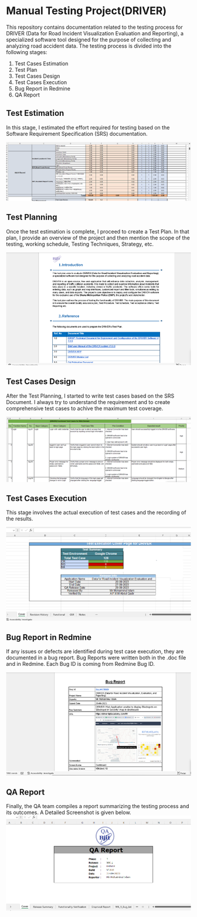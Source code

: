 # Manual Testing Project(DRIVER)

This repository contains documentation related to the testing process for DRIVER (Data for Road Incident Visualization Evaluation and Reporting), a specialized software tool designed for the purpose of collecting and analyzing road accident data. The testing process is divided into the following stages:

1. Test Cases Estimation
2. Test Plan
3. Test Cases Design
4. Test Cases Execution
5. Bug Report in Redmine
6. QA Report

## Test Estimation

In this stage, I estimated the effort required for testing based on the Software Requirement Specification (SRS) documentation.

![Test Estimation](https://github.com/Mohaiminul-SQA/images-for-sqa/blob/main/Estimation.png)


## Test Planning

Once the test estimation is complete, I proceed to create a Test Plan. In that plan, I provide an overview of the project and then mention the scope of the testing, working schedule, Testing Techniques, Strategy, etc.

![Test Plan](https://github.com/Mohaiminul-SQA/images-for-sqa/blob/main/Test-plan.png)


## Test Cases Design

After the Test Planning, I started to write test cases based on the SRS Document. I always try to understand the requirement and to create comprehensive test cases to achive the maximum test coverage. 

![Test Cases Design](https://github.com/Mohaiminul-SQA/images-for-sqa/blob/main/design.png)


## Test Cases Execution

This stage involves the actual execution of test cases and the recording of the results.

![Test Cases Execution](https://github.com/Mohaiminul-SQA/images-for-sqa/blob/main/execution.png)


## Bug Report in Redmine

If any issues or defects are identified during test case execution, they are documented in a bug report. Bug Reports were written both in the .doc file and in Redmine. Each Bug ID is coming from Redmine Bug ID.

![Bug Report](https://github.com/Mohaiminul-SQA/images-for-sqa/blob/main/Bug%20Report.png)


## QA Report

Finally, the QA team compiles a report summarizing the testing process and its outcomes. A Detailed Screenshot is given below.
![QA Report](https://github.com/Mohaiminul-SQA/images-for-sqa/blob/main/QA.png)


